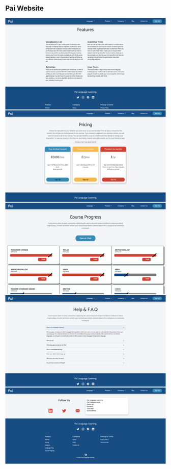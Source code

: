 ## Pai Website


<img src="images/Screenshot 2022-02-25 at 09.24.22.png"/>
<img src="images/Screenshot 2022-02-25 at 09.24.30.png"/>
<img src="images/Screenshot 2022-02-25 at 09.24.42.png"/>
<img src="images/Screenshot 2022-02-25 at 09.24.55.png"/>
<img src="images/Screenshot 2022-02-25 at 09.25.07.png"/>



